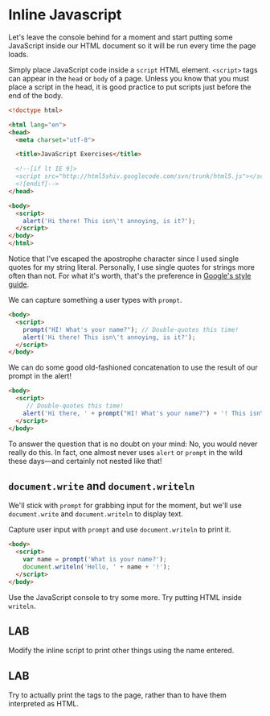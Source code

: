 # Inline Javascript

Let's leave the console behind for a moment and start putting some JavaScript inside our HTML document so it will be run every time the page loads.

Simply place JavaScript code inside a `script` HTML element. `<script>` tags can appear in the `head` or `body` of a page. Unless you know that you must place a script in the head, it is good practice to put scripts just before the end of the body.

```html
<!doctype html>

<html lang="en">
<head>
  <meta charset="utf-8">

  <title>JavaScript Exercises</title>

  <!--[if lt IE 9]>
  <script src="http://html5shiv.googlecode.com/svn/trunk/html5.js"></script>
  <![endif]-->
</head>

<body>
  <script>
    alert('Hi there! This isn\'t annoying, is it?');
  </script>
</body>
</html>
```

Notice that I've escaped the apostrophe character since I used single quotes for my string literal. Personally, I use single quotes for strings more often than not. For what it's worth, that's the preference in [Google's style guide](https://google-styleguide.googlecode.com/svn/trunk/javascriptguide.xml#Strings).

We can capture something a user types with `prompt`.

```html
<body>
  <script>
    prompt("HI! What's your name?"); // Double-quotes this time!
    alert('Hi there! This isn\'t annoying, is it?');
  </script>
</body>
```

We can do some good old-fashioned concatenation to use the result of our prompt in the alert!

```html
<body>
  <script>
     // Double-quotes this time!
    alert('Hi there, ' + prompt("HI! What's your name?") + '! This isn\'t annoying, is it?');
  </script>
</body>
```

To answer the question that is no doubt on your mind: No, you would never really do this. In fact, one almost never uses `alert` or `prompt` in the wild these days—and certainly not nested like that!

## `document.write` and `document.writeln`

We'll stick with `prompt` for grabbing input for the moment, but we'll use `document.write` and `document.writeln` to display text.

Capture user input with `prompt` and use `document.writeln` to print it.

```html
<body>
  <script>
    var name = prompt('What is your name?');
    document.writeln('Hello, ' + name + '!');
  </script>
</body>
```

Use the JavaScript console to try some more. Try putting HTML inside `writeln`.

## LAB

Modify the inline script to print other things using the name entered.

## LAB

Try to actually print the tags to the page, rather than to have them interpreted as HTML.
